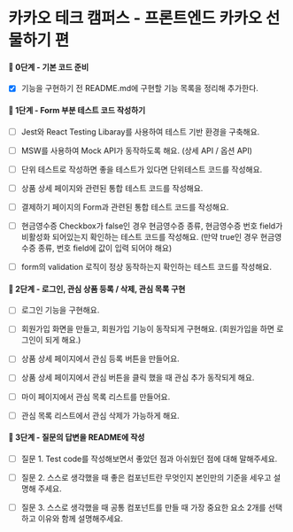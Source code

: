 # 카카오 테크 캠퍼스 - 프론트엔드 카카오 선물하기 편

#### 🚀 0단계 - 기본 코드 준비

- [x] 기능을 구현하기 전 README.md에 구현할 기능 목록을 정리해 추가한다.

#### 🚀 1단계 - Form 부분 테스트 코드 작성하기

- [ ] Jest와 React Testing Libaray를 사용하여 테스트 기반 환경을 구축해요.

- [ ] MSW를 사용하여 Mock API가 동작하도록 해요. (상세 API / 옵션 API)

- [ ] 단위 테스트로 작성하면 좋을 테스트가 있다면 단위테스트 코드를 작성해요.

- [ ] 상품 상세 페이지와 관련된 통합 테스트 코드를 작성해요.

- [ ] 결제하기 페이지의 Form과 관련된 통합 테스트 코드를 작성해요.

- [ ] 현금영수증 Checkbox가 false인 경우 현금영수증 종류, 현금영수증 번호 field가 비활성화 되어있는지 확인하는 테스트 코드를 작성해요. (만약 true인 경우 현금영수증 종류, 번호 field에 값이 입력 되어야 해요)

- [ ] form의 validation 로직이 정상 동작하는지 확인하는 테스트 코드를 작성해요.

#### 🚀 2단계 - 로그인, 관심 상품 등록 / 삭제, 관심 목록 구현

- [ ] 로그인 기능을 구현해요.

- [ ] 회원가입 화면을 만들고, 회원가입 기능이 동작되게 구현해요. (회원가입을 하면 로그인이 되게 해요.)

- [ ] 상품 상세 페이지에서 관심 등록 버튼을 만들어요.

- [ ] 상품 상세 페이지에서 관심 버튼을 클릭 했을 때 관심 추가 동작되게 해요.

- [ ] 마이 페이지에서 관심 목록 리스트를 만들어요.

- [ ] 관심 목록 리스트에서 관심 삭제가 가능하게 해요.

#### 🚀 3단계 - 질문의 답변을 README에 작성

- [ ]  질문 1. Test code를 작성해보면서 좋았던 점과 아쉬웠던 점에 대해 말해주세요.

- [ ] 질문 2. 스스로 생각했을 때 좋은 컴포넌트란 무엇인지 본인만의 기준을 세우고 설명해 주세요.

- [ ]  질문 3. 스스로 생각했을 때 공통 컴포넌트를 만들 때 가장 중요한 요소 2개를 선택하고 이유와 함께 설명해주세요.